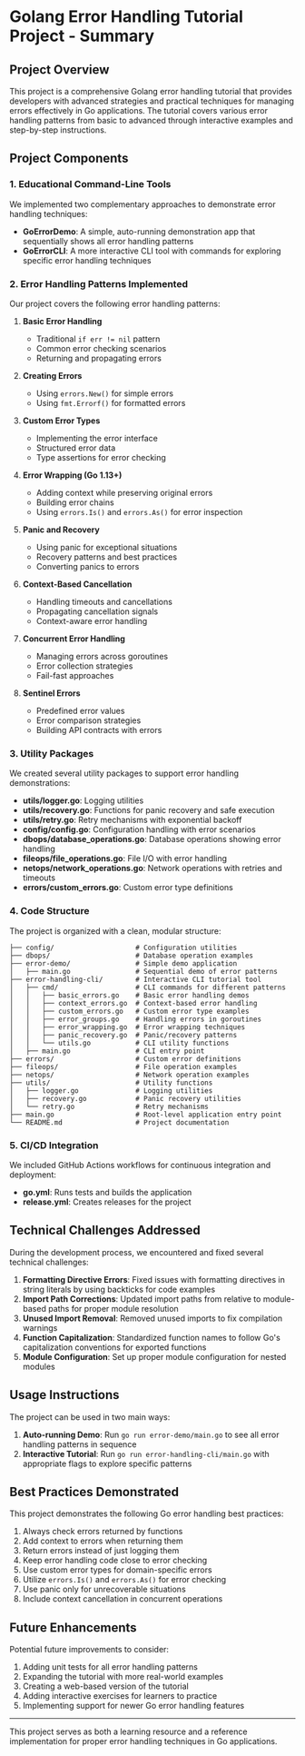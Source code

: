 # Golang Error Handling Tutorial Project - Summary

## Project Overview
This project is a comprehensive Golang error handling tutorial that provides developers with advanced strategies and practical techniques for managing errors effectively in Go applications. The tutorial covers various error handling patterns from basic to advanced through interactive examples and step-by-step instructions.

## Project Components

### 1. Educational Command-Line Tools
We implemented two complementary approaches to demonstrate error handling techniques:
- **GoErrorDemo**: A simple, auto-running demonstration app that sequentially shows all error handling patterns
- **GoErrorCLI**: A more interactive CLI tool with commands for exploring specific error handling techniques

### 2. Error Handling Patterns Implemented
Our project covers the following error handling patterns:

1. **Basic Error Handling**
   - Traditional `if err != nil` pattern
   - Common error checking scenarios
   - Returning and propagating errors

2. **Creating Errors**
   - Using `errors.New()` for simple errors
   - Using `fmt.Errorf()` for formatted errors

3. **Custom Error Types**
   - Implementing the error interface
   - Structured error data
   - Type assertions for error checking

4. **Error Wrapping (Go 1.13+)**
   - Adding context while preserving original errors
   - Building error chains
   - Using `errors.Is()` and `errors.As()` for error inspection

5. **Panic and Recovery**
   - Using panic for exceptional situations
   - Recovery patterns and best practices
   - Converting panics to errors

6. **Context-Based Cancellation**
   - Handling timeouts and cancellations
   - Propagating cancellation signals
   - Context-aware error handling

7. **Concurrent Error Handling**
   - Managing errors across goroutines
   - Error collection strategies
   - Fail-fast approaches

8. **Sentinel Errors**
   - Predefined error values
   - Error comparison strategies
   - Building API contracts with errors

### 3. Utility Packages
We created several utility packages to support error handling demonstrations:

- **utils/logger.go**: Logging utilities
- **utils/recovery.go**: Functions for panic recovery and safe execution
- **utils/retry.go**: Retry mechanisms with exponential backoff
- **config/config.go**: Configuration handling with error scenarios
- **dbops/database_operations.go**: Database operations showing error handling
- **fileops/file_operations.go**: File I/O with error handling
- **netops/network_operations.go**: Network operations with retries and timeouts
- **errors/custom_errors.go**: Custom error type definitions

### 4. Code Structure
The project is organized with a clean, modular structure:

```
├── config/                    # Configuration utilities
├── dbops/                     # Database operation examples
├── error-demo/                # Simple demo application
│   ├── main.go                # Sequential demo of error patterns
├── error-handling-cli/        # Interactive CLI tutorial tool
│   ├── cmd/                   # CLI commands for different patterns
│   │   ├── basic_errors.go    # Basic error handling demos
│   │   ├── context_errors.go  # Context-based error handling
│   │   ├── custom_errors.go   # Custom error type examples
│   │   ├── error_groups.go    # Handling errors in goroutines
│   │   ├── error_wrapping.go  # Error wrapping techniques
│   │   ├── panic_recovery.go  # Panic/recovery patterns
│   │   └── utils.go           # CLI utility functions
│   ├── main.go                # CLI entry point
├── errors/                    # Custom error definitions
├── fileops/                   # File operation examples
├── netops/                    # Network operation examples
├── utils/                     # Utility functions
│   ├── logger.go              # Logging utilities
│   ├── recovery.go            # Panic recovery utilities
│   └── retry.go               # Retry mechanisms
├── main.go                    # Root-level application entry point
└── README.md                  # Project documentation
```

### 5. CI/CD Integration
We included GitHub Actions workflows for continuous integration and deployment:
- **go.yml**: Runs tests and builds the application
- **release.yml**: Creates releases for the project

## Technical Challenges Addressed

During the development process, we encountered and fixed several technical challenges:

1. **Formatting Directive Errors**: Fixed issues with formatting directives in string literals by using backticks for code examples
2. **Import Path Corrections**: Updated import paths from relative to module-based paths for proper module resolution
3. **Unused Import Removal**: Removed unused imports to fix compilation warnings
4. **Function Capitalization**: Standardized function names to follow Go's capitalization conventions for exported functions
5. **Module Configuration**: Set up proper module configuration for nested modules

## Usage Instructions

The project can be used in two main ways:

1. **Auto-running Demo**: Run `go run error-demo/main.go` to see all error handling patterns in sequence
2. **Interactive Tutorial**: Run `go run error-handling-cli/main.go` with appropriate flags to explore specific patterns

## Best Practices Demonstrated

This project demonstrates the following Go error handling best practices:

1. Always check errors returned by functions
2. Add context to errors when returning them
3. Return errors instead of just logging them
4. Keep error handling code close to error checking
5. Use custom error types for domain-specific errors
6. Utilize `errors.Is()` and `errors.As()` for error checking
7. Use panic only for unrecoverable situations
8. Include context cancellation in concurrent operations

## Future Enhancements

Potential future improvements to consider:

1. Adding unit tests for all error handling patterns
2. Expanding the tutorial with more real-world examples
3. Creating a web-based version of the tutorial
4. Adding interactive exercises for learners to practice
5. Implementing support for newer Go error handling features

---

This project serves as both a learning resource and a reference implementation for proper error handling techniques in Go applications.